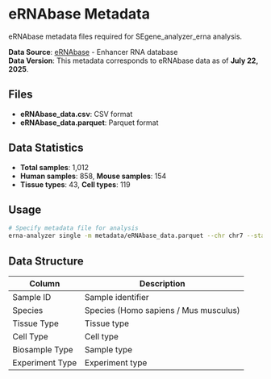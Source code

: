 # eRNAbase Metadata

eRNAbase metadata files required for SEgene_analyzer_erna analysis.

**Data Source**: [eRNAbase](https://bio.liclab.net/eRNAbase/index.php) - Enhancer RNA database  
**Data Version**: This metadata corresponds to eRNAbase data as of **July 22, 2025**.

## Files

- **eRNAbase_data.csv**: CSV format
- **eRNAbase_data.parquet**: Parquet format

## Data Statistics

- **Total samples**: 1,012
- **Human samples**: 858, **Mouse samples**: 154
- **Tissue types**: 43, **Cell types**: 119

## Usage

```bash
# Specify metadata file for analysis
erna-analyzer single -m metadata/eRNAbase_data.parquet --chr chr7 --start 1000000 --end 2000000
```

## Data Structure

| Column | Description |
|--------|-------------|
| Sample ID | Sample identifier |
| Species | Species (Homo sapiens / Mus musculus) |
| Tissue Type | Tissue type |
| Cell Type | Cell type |
| Biosample Type | Sample type |
| Experiment Type | Experiment type |